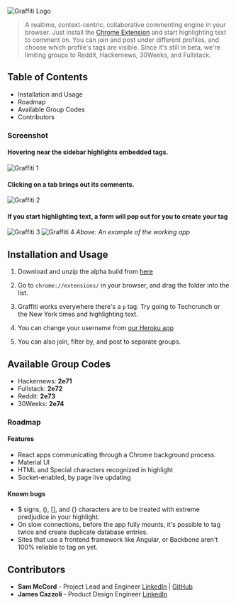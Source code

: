 ![Graffiti Logo](https://s3.amazonaws.com/graffiti-storage/logo.svg)
> A realtime, context-centric, collaborative commenting engine in your browser. Just install the [Chrome Extension](https://s3.amazonaws.com/graffiti-storage/alpha.zip) and start highlighting text to comment on.
> You can join and post under different profiles, and choose which profile's tags are visible. Since it's still in beta, we're limiting groups to Reddit, Hackernews, 30Weeks, and Fullstack.

## Table of Contents

- Installation and Usage
- Roadmap
- Available Group Codes
- Contributors

### Screenshot

#### Hovering near the sidebar highlights embedded tags.
![Graffiti 1](https://s3.amazonaws.com/graffiti-storage/1.png)
#### Clicking on a tab brings out its comments.
![Graffiti 2](https://s3.amazonaws.com/graffiti-storage/2.png)
#### If you start highlighting text, a form will pop out for you to create your tag
![Graffiti 3](https://s3.amazonaws.com/graffiti-storage/3.png)
![Graffiti 4](https://s3.amazonaws.com/graffiti-storage/4.png)
_Above: An example of the working app_


## Installation and Usage

1.  Download and unzip the alpha build from [here](https://graffiti.herokuapp.com)

2.	Go to `chrome://extensions/` in your browser, and drag the folder into the list.

3. Graffiti works everywhere there's a `p` tag. Try going to Techcrunch or the New York times and highlighting text.

4. You can change your username from [our Heroku app](https://graffiti.herokuapp.com)

5.	You can also join, filter by, and post to separate groups.

## Available Group Codes

* Hackernews: __2e71__
* Fullstack: __2e72__
* Reddit: __2e73__
* 30Weeks: __2e74__


### Roadmap

#### Features

-	React apps communicating through a Chrome background process.
-	Material UI
-	HTML and Special characters recognized in highlight
-	Socket-enabled, by page live updating

#### Known bugs

- $ signs, (), [], and {} characters are to be treated with extreme predjudice in your highlight.
- On slow connections, before the app fully mounts, it's possible to tag twice and create duplicate database entries.
- Sites that use a frontend framework like Angular, or Backbone aren't 100% reliable to tag on yet.

## Contributors
* __Sam McCord__ - Project Lead and Engineer [LinkedIn](www.linkedin.com/in/samuelmccord/en) | [GitHub](https://github.com/sammccord)
* __James Cazzoli__ - Product Design Engineer [LinkedIn](www.linkedin.com/pub/james-cazzoli/47/b7b/2b6/en)
